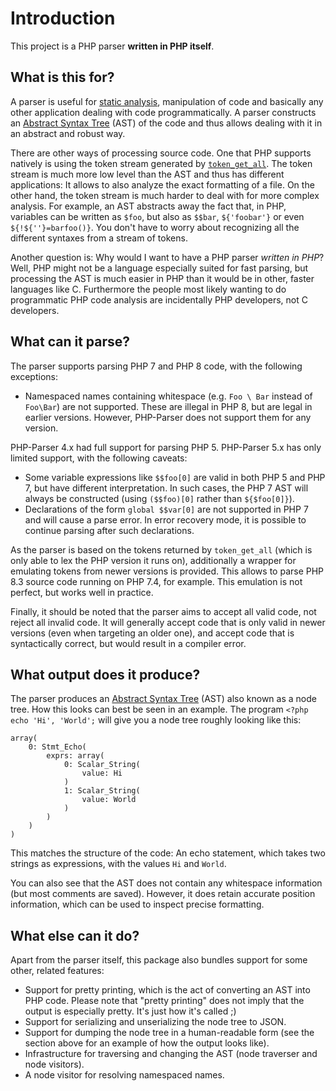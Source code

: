 Introduction
============

This project is a PHP parser **written in PHP itself**.

What is this for?
-----------------

A parser is useful for [static analysis][0], manipulation of code and basically any other
application dealing with code programmatically. A parser constructs an [Abstract Syntax Tree][1]
(AST) of the code and thus allows dealing with it in an abstract and robust way.

There are other ways of processing source code. One that PHP supports natively is using the
token stream generated by [`token_get_all`][2]. The token stream is much more low level than
the AST and thus has different applications: It allows to also analyze the exact formatting of
a file. On the other hand, the token stream is much harder to deal with for more complex analysis.
For example, an AST abstracts away the fact that, in PHP, variables can be written as `$foo`, but also
as `$$bar`, `${'foobar'}` or even `${!${''}=barfoo()}`. You don't have to worry about recognizing
all the different syntaxes from a stream of tokens.

Another question is: Why would I want to have a PHP parser *written in PHP*? Well, PHP might not be
a language especially suited for fast parsing, but processing the AST is much easier in PHP than it
would be in other, faster languages like C. Furthermore the people most likely wanting to do
programmatic PHP code analysis are incidentally PHP developers, not C developers.

What can it parse?
------------------

The parser supports parsing PHP 7 and PHP 8 code, with the following exceptions:

 * Namespaced names containing whitespace (e.g. `Foo \ Bar` instead of `Foo\Bar`) are not supported.
   These are illegal in PHP 8, but are legal in earlier versions. However, PHP-Parser does not
   support them for any version.

PHP-Parser 4.x had full support for parsing PHP 5. PHP-Parser 5.x has only limited support, with the
following caveats:

 * Some variable expressions like `$$foo[0]` are valid in both PHP 5 and PHP 7, but have different 
   interpretation. In such cases, the PHP 7 AST will always be constructed (using `($$foo)[0]`
   rather than `${$foo[0]}`).
 * Declarations of the form `global $$var[0]` are not supported in PHP 7 and will cause a parse 
   error. In error recovery mode, it is possible to continue parsing after such declarations.

As the parser is based on the tokens returned by `token_get_all` (which is only able to lex the PHP
version it runs on), additionally a wrapper for emulating tokens from newer versions is provided.
This allows to parse PHP 8.3 source code running on PHP 7.4, for example. This emulation is not
perfect, but works well in practice.

Finally, it should be noted that the parser aims to accept all valid code, not reject all invalid
code. It will generally accept code that is only valid in newer versions (even when targeting an
older one), and accept code that is syntactically correct, but would result in a compiler error.

What output does it produce?
----------------------------

The parser produces an [Abstract Syntax Tree][1] (AST) also known as a node tree. How this looks
can best be seen in an example. The program `<?php echo 'Hi', 'World';` will give you a node tree
roughly looking like this:

```
array(
    0: Stmt_Echo(
        exprs: array(
            0: Scalar_String(
                value: Hi
            )
            1: Scalar_String(
                value: World
            )
        )
    )
)
```

This matches the structure of the code: An echo statement, which takes two strings as expressions,
with the values `Hi` and `World`.

You can also see that the AST does not contain any whitespace information (but most comments are saved).
However, it does retain accurate position information, which can be used to inspect precise formatting.

What else can it do?
--------------------

Apart from the parser itself, this package also bundles support for some other, related features:

 * Support for pretty printing, which is the act of converting an AST into PHP code. Please note
   that "pretty printing" does not imply that the output is especially pretty. It's just how it's
   called ;)
 * Support for serializing and unserializing the node tree to JSON.
 * Support for dumping the node tree in a human-readable form (see the section above for an
   example of how the output looks like).
 * Infrastructure for traversing and changing the AST (node traverser and node visitors).
 * A node visitor for resolving namespaced names.

 [0]: http://en.wikipedia.org/wiki/Static_program_analysis
 [1]: http://en.wikipedia.org/wiki/Abstract_syntax_tree
 [2]: http://php.net/token_get_all
